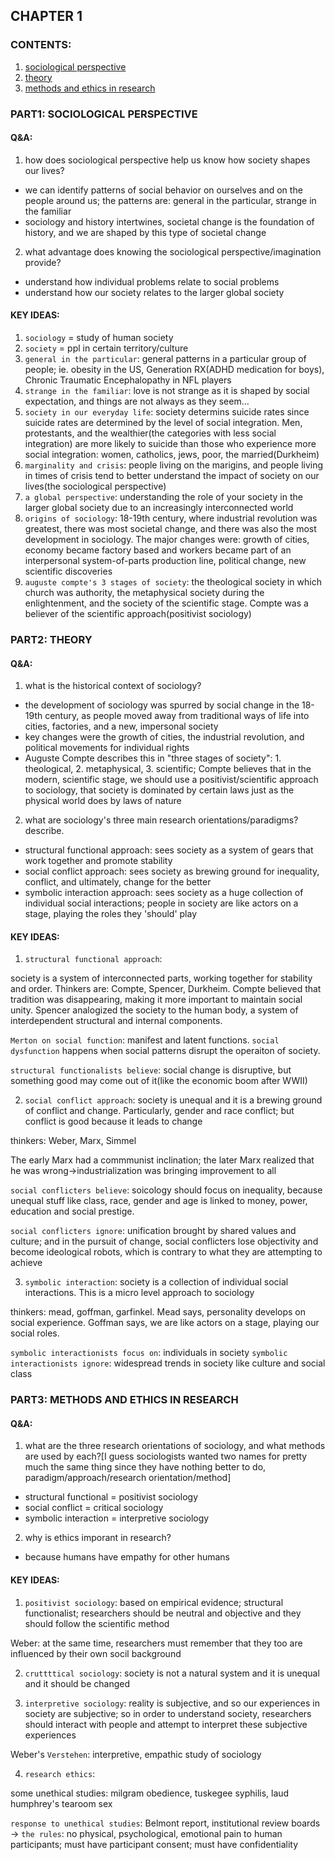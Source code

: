 
## CHAPTER 1

### CONTENTS: 
1. [sociological perspective](#sociological_perspective)
2. [theory](#part2:_theory)
3. [methods and ethics in research](#methods_and_ethics_in_research)


### PART1: SOCIOLOGICAL PERSPECTIVE

#### Q&A:

1. how does sociological perspective help us know how society shapes our lives?
* we can identify patterns of social behavior on ourselves and on the people around us; the patterns are: general in the particular, strange in the familiar
* sociology and history intertwines, societal change is the foundation of history, and we are shaped by this type of societal change

2. what advantage does knowing the sociological perspective/imagination provide? 
* understand how individual problems relate to social problems
* understand how our society relates to the larger global society

#### KEY IDEAS:

1. `sociology` = study of human society
2. `society` = ppl in certain territory/culture
3. `general in the particular`: general patterns in a particular group of people; ie. obesity in the US, Generation RX(ADHD medication for boys), Chronic Traumatic Encephalopathy in NFL players
4. `strange in the familiar`: love is not strange as it is shaped by social expectation, and things are not always as they seem...
5. `society in our everyday life`: society determins suicide rates since suicide rates are determined by the level of social integration. Men, protestants, and the wealthier(the categories with less social integration) are more likely to suicide than those who experience more social integration: women, catholics, jews, poor, the married(Durkheim)
6. `marginality and crisis`: people living on the marigins, and people living in times of crisis tend to better understand the impact of society on our lives(the sociological perspective)
7. `a global perspective`: understanding the role of your society in the larger global society due to an increasingly interconnected world
8. `origins of sociology`: 18-19th century, where industrial revolution was greatest, there was most societal change, and there was also the most development in sociology. The major changes were: growth of cities, economy became factory based and workers became part of an interpersonal system-of-parts production line, political change, new scientific discoveries
9. `auguste compte's 3 stages of society`: the theological society in which church was authority, the metaphysical society during the enlightenment, and the society of the scientific stage. Compte was a believer of the scientific approach(positivist sociology)


### PART2: THEORY
#### Q&A:
1. what is the historical context of sociology? 
* the development of sociology was spurred by social change in the 18-19th century, as people moved away from traditional ways of life into cities, factories, and a new, impersonal society
* key changes were the growth of cities, the industrial revolution, and political movements for individual rights
* Auguste Compte describes this in "three stages of society": 1. theological, 2. metaphysical, 3. scientific; Compte believes that in the modern, scientific stage, we should use a positivist/scientific approach to sociology, that society is dominated by certain laws just as the physical world does by laws of nature

2. what are sociology's three main research orientations/paradigms? describe.
* structural functional approach: sees society as a system of gears that work together and promote stability
* social conflict approach: sees society as brewing ground for inequality, conflict, and ultimately, change for the better
* symbolic interaction approach: sees society as a huge collection of individual social interactions; people in society are like actors on a stage, playing the roles they 'should' play

#### KEY IDEAS:

1. `structural functional approach`: 

society is a system of interconnected parts, working together for stability and order. Thinkers are: Compte, Spencer, Durkheim. Compte believed that tradition was disappearing, making it more important to maintain social unity. Spencer analogized the society to the human body, a system of interdependent structural and internal components.

`Merton on social function`: manifest and latent functions. `social dysfunction` happens when social patterns disrupt the operaiton of society.

`structural functionalists believe`: social change is disruptive, but something good may come out of it(like the economic boom after WWII)

2. `social conflict approach`: society is unequal and it is a brewing ground of conflict and change. Particularly, gender and race conflict; but conflict is good because it leads to change

thinkers: Weber, Marx, Simmel

The early Marx had a commmunist inclination; the later Marx realized that he was wrong->industrialization was bringing improvement to all 

`social conflicters believe`: soicology should focus on inequality, because unequal stuff like class, race, gender and age is linked to money, power, education and social prestige. 

`social conflicters ignore`: unification brought by shared values and culture; and in the pursuit of change, social conflicters lose objectivity and become ideological robots, which is contrary to what they are attempting to achieve

3. `symbolic interaction`: society is a collection of individual social interactions. This is a micro level approach to sociology

thinkers: mead, goffman, garfinkel. Mead says, personality develops on social experience. Goffman says, we are like actors on a stage, playing our social roles. 

`symbolic interactionists focus on`: individuals in society
`symbolic interactionists ignore`: widespread trends in society like culture and social class

### PART3: METHODS AND ETHICS IN RESEARCH
#### Q&A:
1. what are the three research orientations of sociology, and what methods are used by each?[I guess sociologists wanted two names for pretty much the same thing since they have nothing better to do, paradigm/approach/research orientation/method]
* structural functional = positivist sociology
* social conflict = critical sociology
* symbolic interaction = interpretive sociology

2. why is ethics imporant in research?
* because humans have empathy for other humans

#### KEY IDEAS:

1. `positivist sociology`: based on empirical evidence; structural functionalist; researchers should be neutral and objective and they should follow the scientific method

Weber: at the same time, researchers must remember that they too are influenced by their own socil background

2. `cruttttical sociology`: society is not a natural system and it is unequal and it should be changed

3. `interpretive sociology`: reality is subjective, and so our experiences in society are subjective; so in order to understand society, researchers should interact with people and attempt to interpret these subjective experiences

Weber's `Verstehen`: interpretive, empathic study of sociology

4. `research ethics`:

some unethical studies: milgram obedience, tuskegee syphilis, laud humphrey's tearoom sex

`response to unethical studies`: Belmont report, institutional review boards -> `the rules`: no physical, psychological, emotional pain to human participants; must have participant consent; must have confidentiality
